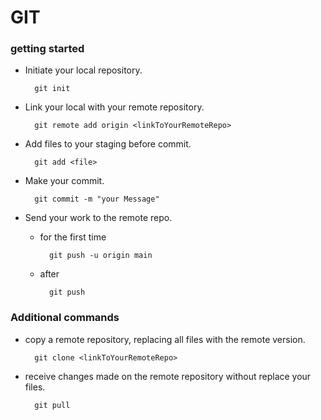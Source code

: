 # GIT
### getting started
- Initiate your local repository.

        git init

- Link your local with your remote repository.

        git remote add origin <linkToYourRemoteRepo>

- Add files to your staging before commit.

        git add <file>

- Make your commit.

        git commit -m "your Message"

- Send your work to the remote repo.

    - for the first time

            git push -u origin main

    - after

            git push



### Additional commands

- copy a remote repository, replacing all files with the remote version.

        git clone <linkToYourRemoteRepo>

- receive changes made on the remote repository without replace your files.

        git pull